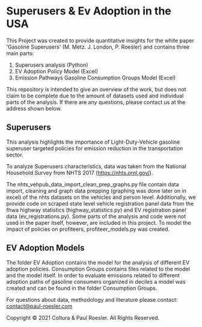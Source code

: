 # Superusers & Ev Adoption in the USA
This Project was created to provide quantitative insights for the white paper 'Gasoline Superusers' (M. Metz. J. London, P. Roesler) and contains three main parts:
1) Superusers analysis (Python)
2) EV Adoption Policy Model (Excel)
3) Emission Pathways Gasoline Consumption Groups Model (Excel)

This repository is intended to give an overview of the work, but does not claim to be complete due to the amount of datasets used and individual parts of the analysis. If there are any questions, please contact us at the address shown below.

## Superusers
This analysis highlights the importance of Light-Duty-Vehicle gasoline superuser targeted policies for emission reduction in the transportation sector.

To analyze Superusers characteristics, data was taken from the National Household Survey from NHTS 2017 (https://nhts.ornl.gov/).

The nhts_vehpub_data_import_clean_prep_graphs.py file contain data import, cleaning and graph data prepping (graphing was done later on in excel) of the nhts datasets on the vehicles and person level.
Additionally, we provide code on scraped state level vehicle registration panel data from the fhwa highway statistics (highway_statistics.py) and EV registration panel data (ev_registrations.py). 
Some parts of the analysis and code were not used in the paper itself, however, are included in this project.
To model the impact of policies on profiteers, profiteer_models.py was created.



## EV Adoption Models
The folder EV Adoption contains the model for the analysis of different EV adoption policies. Consumption Groups contains files related to the model and the model itself.
In order to evaluate emissions related to different adoption paths of gasoline consumers organized in deciles a model was created and can be found in the folder Consumption Groups.

For questions about data, methodology and literature please contact: contact@paul-roesler.com



Copyright © 2021 Coltura & Paul Roesler. All Rights Reserved.
